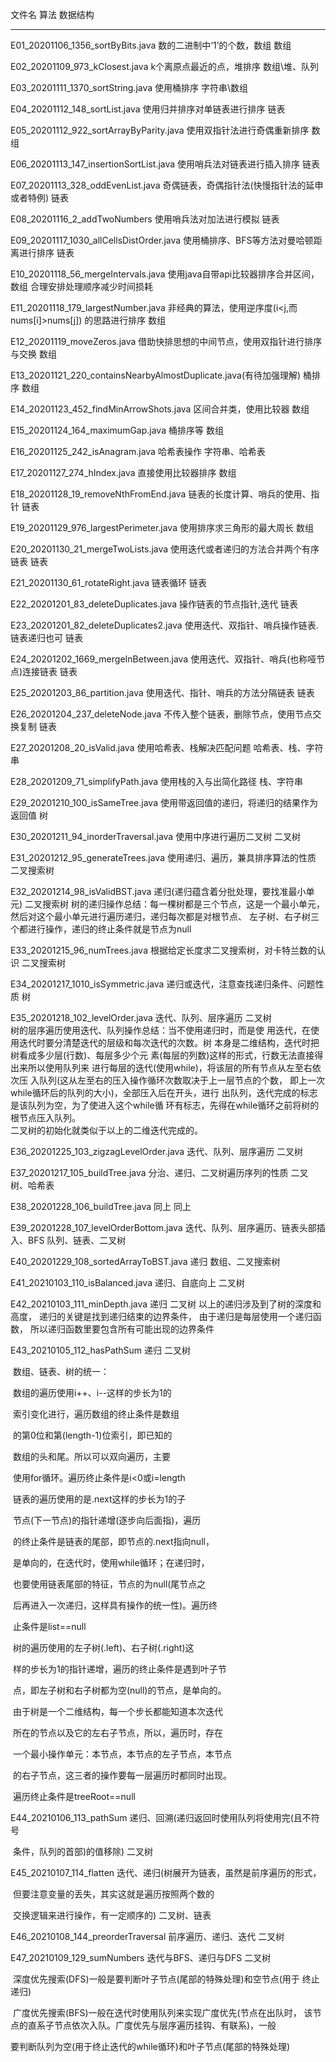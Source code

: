 文件名                                                                                                      算法                                              数据结构

------

E01_20201106_1356_sortByBits.java                                      数的二进制中‘1’的个数，数组                          数组

E02_20201109_973_kClosest.java                                         k个离原点最近的点，堆排序                            数组\堆、队列

E03_20201111_1370_sortString.java                                      使用桶排序                                        字符串\数组

E04_20201112_148_sortList.java                                         使用归并排序对单链表进行排序                          链表

E05_20201112_922_sortArrayByParity.java                                使用双指针法进行奇偶重新排序                          数组

E06_20201113_147_insertionSortList.java                                使用哨兵法对链表进行插入排序                          链表

E07_20201113_328_oddEvenList.java                                      奇偶链表，奇偶指针法(快慢指针法的延申或者特例)           链表

E08_20201116_2_addTwoNumbers                                           使用哨兵法对加法进行模拟                             链表

E09_20201117_1030_allCellsDistOrder.java                            使用桶排序、BFS等方法对曼哈顿距离进行排序               链表

E10_20201118_56_mergeIntervals.java                                 使用java自带api比较器排序合并区间，                   数组
                                                                              									合理安排处理顺序减少时间损耗
                                                                              

E11_20201118_179_largestNumber.java                                 非经典的算法，使用逆序度(i<j,而nums[i]>nums[j])
                                                                                    									的思路进行排序                         												数组

E12_20201119_moveZeros.java                                             借助快排思想的中间节点，使用双指针进行排序与交换          数组

E13_20201121_220_containsNearbyAlmostDuplicate.java(有待加强理解)         桶排序                                            数组

E14_20201123_452_findMinArrowShots.java                                 区间合并类，使用比较器                               数组

E15_20201124_164_maximumGap.java                                        桶排序等                                          数组

E16_20201125_242_isAnagram.java                                         哈希表操作                                        字符串、哈希表

E17_20201127_274_hIndex.java                                            直接使用比较器排序                                  数组               

E18_20201128_19_removeNthFromEnd.java                                   链表的长度计算、哨兵的使用、指针                       链表

E19_20201129_976_largestPerimeter.java                                  使用排序求三角形的最大周长                        数组

E20_20201130_21_mergeTwoLists.java                                      使用迭代或者递归的方法合并两个有序链表             链表

E21_20201130_61_rotateRight.java                                        链表循环                                          链表

E22_20201201_83_deleteDuplicates.java                                   操作链表的节点指针,迭代                              链表

E23_20201201_82_deleteDuplicates2.java                                  使用迭代、双指针、哨兵操作链表.链表递归也可              链表

E24_20201202_1669_mergeInBetween.java                                   使用迭代、双指针、哨兵(也称哑节点)连接链表         链表

E25_20201203_86_partition.java                                          使用迭代、指针、哨兵的方法分隔链表                 链表

E26_20201204_237_deleteNode.java                                        不传入整个链表，删除节点，使用节点交换复制               链表

E27_20201208_20_isValid.java                                            使用哈希表、栈解决匹配问题                           哈希表、栈、字符串

E28_20201209_71_simplifyPath.java                                       使用栈的入与出简化路径                               栈、字符串

E29_20201210_100_isSameTree.java                                        使用带返回值的递归，将递归的结果作为返回值               树

E30_20201211_94_inorderTraversal.java                                   使用中序进行遍历二叉树                               二叉树

E31_20201212_95_generateTrees.java                                      使用递归、遍历，兼具排序算法的性质                     二叉搜索树

E32_20201214_98_isValidBST.java                                         递归(递归蕴含着分批处理，要找准最小单元)                二叉搜索树
                                                                       											 树的递归操作总结：每一棵树都是三个节点，这是一个最小单元，
                                                                        											然后对这个最小单元进行遍历递归，递归每次都是对根节点、
                                                                       											 左子树、右子树三个都进行操作，递归的终止条件就是节点为null
                                                                        
E33_20201215_96_numTrees.java                                           根据给定长度求二叉搜索树，对卡特兰数的认识               二叉搜索树

E34_20201217_1010_isSymmetric.java                                      递归或迭代，注意查找递归条件、问题性质                  树

E35_20201218_102_levelOrder.java                                        迭代、队列、层序遍历                                二叉树  
                                                                        树的层序遍历使用迭代、队列操作总结：当不使用递归时，而是使
                                                                        用迭代，在使用迭代时要分清楚迭代的层级和每次迭代的次数。树
                                                                        本身是二维结构，迭代时把树看成多少层(行数)、每层多少个元
                                                                        素(每层的列数)这样的形式，行数无法直接得出来所以使用队列来
                                                                        进行每层的迭代(使用while)，将该层的所有节点从左至右依次压
                                                                        入队列(这从左至右的压入操作循环次数取决于上一层节点的个数，
                                                                        即上一次while循环后的队列的大小)，全部压入后在开头，进行
                                                                        出队列，迭代完成的标志是该队列为空，为了使进入这个while循
                                                                        环有标志，先得在while循环之前将树的根节点压入队列。   
                                                                        二叉树的初始化就类似于以上的二维迭代完成的。 
                                                                        
E36_20201225_103_zigzagLevelOrder.java                                  迭代、队列、层序遍历                                二叉树

E37_20201217_105_buildTree.java                                         分治、递归、二叉树遍历序列的性质                      二叉树、哈希表

E38_20201228_106_buildTree.java                                         同上                                             同上

E39_20201228_107_levelOrderBottom.java                                  迭代、队列、层序遍历、链表头部插入、BFS                队列、链表、二叉树            

E40_20201229_108_sortedArrayToBST.java                                  递归                                             数组、二叉搜索树       

E41_20210103_110_isBalanced.java                                        递归、自底向上                                             二叉树    

E42_20210103_111_minDepth.java                                          递归                                             二叉树
                                                                        以上的递归涉及到了树的深度和高度，
                                                                        递归的关键是找到递归结束的边界条件，
                                                                        由于递归是每层使用一个递归函数，
                                                                        所以递归函数里要包含所有可能出现的边界条件    

E43_20210105_112_hasPathSum                                          递归                                                                二叉树

​																												数组、链表、树的统一：

​																												       数组的遍历使用i++、i--这样的步长为1的

​																												索引变化进行，遍历数组的终止条件是数组

​																												的第0位和第(length-1)位索引，即已知的

​																												数组的头和尾。所以可以双向遍历，主要

​																												使用for循环。遍历终止条件是i<0或i=length

​																														链表的遍历使用的是.next这样的步长为1的子

​																												节点(下一节点)的指针递增(逐步向后面指)，遍历

​																												的终止条件是链表的尾部，即节点的.next指向null，

​																												是单向的，在迭代时，使用while循环；在递归时，

​																												也要使用链表尾部的特征，节点的为null(尾节点之

​																												后再进入一次递归，这样具有操作的统一性)。遍历终

​																												止条件是list==null

​																														树的遍历使用的左子树(.left)、右子树(.right)这

​																												样的步长为1的指针递增，遍历的终止条件是遇到叶子节

​																												点，即左子树和右子树都为空(null)的节点，是单向的。

​																												由于树是一个二维结构，每一个步长都能知道本次迭代

​																												所在的节点以及它的左右子节点，所以，遍历时，存在

​																												一个最小操作单元：本节点，本节点的左子节点，本节点

​																												的右子节点，这三者的操作要每一层遍历时都同时出现。

​																												遍历终止条件是treeRoot==null

E44_20210106_113_pathSum                           						递归、回溯(递归返回时使用队列将使用完(且不符号

​																												条件，队列的首部)的值移除) 													二叉树

E45_20210107_114_flatten													迭代、递归(树展开为链表，虽然是前序遍历的形式，

​																											但要注意变量的丢失，其实这就是遍历按照两个数的

​																											交换逻辑来进行操作，有一定顺序的)												二叉树、链表

E46_20210108_144_preorderTraversal                         前序遍历、递归、迭代																		二叉树

E47_20210109_129_sumNumbers								   迭代与BFS、递归与DFS																	二叉树

​																											深度优先搜索(DFS)一般是要判断叶子节点(尾部的特殊处理)和空节点(用于																											终止递归)

​																											广度优先搜索(BFS)一般在迭代时使用队列来实现广度优先(节点在出队时，																											该节点的直系子节点依次入队。广度优先与层序遍历挂钩、有联系)，一般

​																											要判断队列为空(用于终止迭代的while循环)和叶子节点(尾部的特殊处理)

​                                                                           